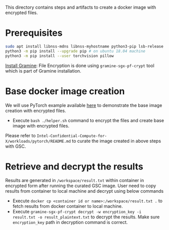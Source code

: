 This directory contains steps and artifacts to create a docker image with encrypted files.

# Prerequisites
  ```sh
  sudo apt install libnss-mdns libnss-myhostname python3-pip lsb-release
  python3 -m pip install --upgrade pip # on ubuntu 18.04 machine
  python3 -m pip install --user torchvision pillow
  ```

  [Install Gramine](https://gramine.readthedocs.io/en/latest/quickstart.html#install-gramine): File Encryption is done using `gramine-sgx-pf-crypt` tool which is part of Gramine installation.

# Base docker image creation

We will use PyTorch example available [here](https://github.com/gramineproject/examples/blob/master/pytorch/)
to demonstrate the base image creation with encrypted files.

- Execute `bash ./helper.sh` command to encrypt the files and create base image with
  encrypted files.

Please refer to `Intel-Confidential-Compute-for-X/workloads/pytorch/README.md` to curate the image created in above
steps with GSC.

# Retrieve and decrypt the results

Results are generated in `/workspace/result.txt` within container in encrypted form after running
the curated GSC image. User need to copy results from container to local machine and decrypt using
below commands

- Execute `docker cp <container id or name>:/workspace/result.txt .` to fetch results from docker
  container to local machine.
- Execute `gramine-sgx-pf-crypt decrypt -w encryption_key -i result.txt -o result_plaintext.txt` to
  decrypt the results. Make sure `encryption_key` path in decryption command is correct.
